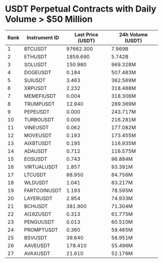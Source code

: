 # USDT Perpetual Contracts with Daily Volume > $50 Million

| Rank | Instrument ID | Last Price (USDT) | 24h Volume (USDT) |
|------|---------------|-------------------|-------------------|
| 1 | BTCUSDT | 97662.300 | 7.969B |
| 2 | ETHUSDT | 1859.690 | 5.742B |
| 3 | SOLUSDT | 150.980 | 969.328M |
| 4 | DOGEUSDT | 0.184 | 507.483M |
| 5 | SUIUSDT | 3.463 | 362.569M |
| 6 | XRPUSDT | 2.232 | 318.488M |
| 7 | MEMEFIUSDT | 0.004 | 318.306M |
| 8 | TRUMPUSDT | 12.940 | 289.369M |
| 9 | PEPEUSDT | 0.000 | 243.717M |
| 10 | TURBOUSDT | 0.006 | 216.281M |
| 11 | VINEUSDT | 0.062 | 177.082M |
| 12 | MOVEUSDT | 0.193 | 173.455M |
| 13 | AIXBTUSDT | 0.195 | 116.935M |
| 14 | ADAUSDT | 0.712 | 116.575M |
| 15 | EOSUSDT | 0.743 | 96.884M |
| 16 | VIRTUALUSDT | 1.857 | 93.391M |
| 17 | LTCUSDT | 88.950 | 84.756M |
| 18 | WLDUSDT | 1.041 | 83.217M |
| 19 | FARTCOINUSDT | 1.193 | 78.595M |
| 20 | LAYERUSDT | 2.954 | 74.933M |
| 21 | BCHUSDT | 381.900 | 71.304M |
| 22 | AI16ZUSDT | 0.313 | 61.775M |
| 23 | PENGUUSDT | 0.013 | 60.510M |
| 24 | PROMPTUSDT | 0.360 | 59.465M |
| 25 | BSVUSDT | 39.640 | 58.951M |
| 26 | AAVEUSDT | 178.410 | 55.496M |
| 27 | AVAXUSDT | 21.610 | 52.176M |
